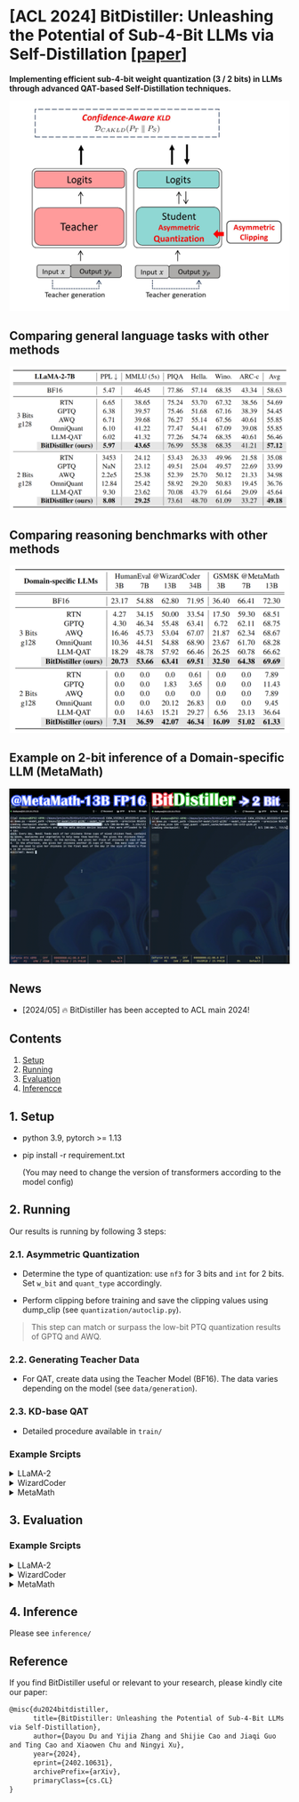 # [ACL 2024] BitDistiller: Unleashing the Potential of Sub-4-Bit LLMs via Self-Distillation [[paper]](http://arxiv.org/abs/2402.10631)

**Implementing efficient sub-4-bit weight quantization (3 / 2 bits) in LLMs through advanced QAT-based Self-Distillation techniques.**

![overview](./imgs/overview.jpg)

## Comparing general language tasks with other methods
![overview](./imgs/result7b.jpg)
<!-- ![overview](./imgs/result2.png)-->
## Comparing reasoning benchmarks with other methods
![overview](./imgs/result.png)

## Example on 2-bit inference of a Domain-specific LLM (MetaMath)
![gif](./imgs/Bitdistiller.gif)

## News
* [2024/05] 🔥 BitDistiller has been accepted to ACL main 2024! 


## Contents
1. [Setup](#1-setup)
2. [Running](#2-running)
3. [Evaluation](#3-evaluation)
4. [Inferencce](#4-inference)

## 1. Setup
* python 3.9, pytorch >= 1.13
* pip install -r requirement.txt 
  
  (You may need to change the version of transformers according to the model config)

## 2. Running

Our results is running by following 3 steps:

### 2.1. Asymmetric Quantization
* Determine the type of quantization: use `nf3` for 3 bits and `int` for 2 bits. Set `w_bit` and `quant_type` accordingly.

* Perform clipping before training and save the clipping values using dump_clip (see `quantization/autoclip.py`).

>This step can match or surpass the low-bit PTQ quantization results of GPTQ and AWQ.

### 2.2. Generating Teacher Data
* For QAT, create data using the Teacher Model (BF16). The data varies depending on the model (see `data/generation`).


### 2.3. KD-base QAT
* Detailed procedure available in `train/`


### Example Srcipts

<details>
  <summary>LLaMA-2</summary>
  
1. Get the Clipping result
    ```bash
    cd BitDistiller/quantization

    CUDA_VISIBLE_DEVICES=0 python autoclip.py --model_path <model_path> --calib_dataset pile --quant_type int --w_bit 2 --q_group_size 128 --run_clip --dump_clip ./clip_cache/hf-llama2-7b/int2-g128.pt
    ```
2. Get the Teacher Generation Data (Using vllm would be much faster)
    ```bash
    # vllm
    python generate_vllm.py --base_model <model_path> --dataset_name wikitext --out_path ./datasets/hf-llama-2-7b/ --max_sample 3000

    python generate_vllm.py --base_model <model_path> --dataset_name alpaca --out_path ./datasets/hf-llama-2-7b/ --max_sample 5000

    # change to path in .py
    python mix_data.py
    ```

    ```bash
    # torchrun
    cd BitDistiller/data/generation

    bash generate.sh <model_path> wikitext ../datasets/hf-llama-2-7b/ 16 3000

    bash generate.sh <model_path> alpaca ../datasets/hf-llama-2-7b/ 16 5000

    # change to path in .py
    python mix_data.py
    ```
3. Run KD-base QAT
    ```bash
    # Specify the pre-trained model path
    # Specify the num_gpus and batch_size according to your GPU devices
    # Specify the clipping cache path to the --clip

    cd train
    
    bash train.sh ../data/datasets/hf-llama-2-7b/mix_wiki_alpaca_8000.json ./ckpts/hf-llama-2-7b/int2-g128/ ./logs/hf-llama-2-7b/int2-g128/ 4
    ```
</details>

<details>
  <summary>WizardCoder</summary>
  
1. Get the Clipping result
    ```bash
    cd BitDistiller/quantization

    CUDA_VISIBLE_DEVICES=0 python autoclip.py --model_path <model_path> --calib_dataset code --quant_type int --w_bit 2 --q_group_size 128 --run_clip --dump_clip ./clip_cache/WizardCoder-7B/int2-g128.pt
    ```
2. Get the Teacher Generation Data
    ```bash
    # vllm
    python generate_vllm.py --base_model <model_path> --dataset_name code --out_path ./datasets/WizardCoder-7b/ --max_sample 3000
    ```

    ```bash
    cd BitDistiller/data/generation

    bash generate.sh /root/WizardCoder-Python-7B/ code ../datasets/WizardCoder-7b/ 16 3000
    ```
3. Run KD-base QAT
    ```bash
    # Specify the pre-trained model path
    # Specify the num_gpus and batch_size according to your GPU devices
    # Specify the clipping cache path to the --clip

    cd train
    
    bash train.sh ../data/datasets/WizardCoder-7b/code_T0.7_N1024_S42_3000.json ./ckpts/WizardCoder-7b/int2-g128/ ./logs/WizardCoder-7b/int2-g128/ 2
    ```
</details>

<details>
  <summary>MetaMath</summary>

1. Get the Clipping result
    ```bash
    cd BitDistiller/quantization

    CUDA_VISIBLE_DEVICES=0 python autoclip.py --model_path <model_path> --calib_dataset gsm8k --quant_type int --w_bit 2 --q_group_size 128 --run_clip --dump_clip ./clip_cache/MetaMath-7B/int2-g128.pt
    ```
2. Get the Teacher Generation Data
    ```bash
    # vllm
    python generate_vllm.py --base_model <model_path> --dataset_name math --out_path ./datasets/MetaMath-7B/ --max_sample 3000
    ```

    ```bash
    cd BitDistiller/data/generation

    bash generate.sh /root/MetaMath-7B-V1.0/ math ../datasets/MetaMath-7B/ 16 3000
    ```
3. Run KD-base QAT
    ```bash
    # Specify the pre-trained model path
    # Specify the num_gpus and batch_size according to your GPU devices
    # Specify the clipping cache path to the --clip

    cd train
    
    bash train.sh ../data/datasets/MetaMath-7B/math_T0.7_N1024_S42_3000.json ./ckpts/MetaMath-7b/int2-g128/ ./logs/MetaMath-7b/int2-g128/ 2
    ```
</details>

## 3. Evaluation
### Example Srcipts
<details>
  <summary>LLaMA-2</summary>



* Test PPL on WikiText-2
  ```bash
  cd test/general

  python wiki_ppl.py --model ../../train/ckpts/hf-llama-2-7b/int2-g128/checkpoint-200/ --quant_type int --bits 2 --group_size 128
  ```
* Test MMLU
  ```bash
  CUDA_VISIBLE_DEVICES=0 python llm_eval.py --model ../../train/ckpts/hf-llama-2-7b/int2-g128/checkpoint-200/ --eval_tasks hendrycksTest-* --test_set --bits 2 --group_size 128 --quant_type int --num_fewshot 5
  ```
* Test Common-sense QA Tasks
  ```bash
  CUDA_VISIBLE_DEVICES=0 python llm_eval.py --model ../../train/ckpts/hf-llama-2-7b/int2-g128/checkpoint-200/ --eval_tasks arc_challenge,winogrande,hellaswag,piqa --test_set --bits 2 --group_size 128 --quant_type int --num_fewshot 0 
  ```

</details>

<details>
  <summary>WizardCoder</summary>

* Install the environment according to the instructions of [HumanEval](https://github.com/openai/human-eval), 

* Example script:
    ```bash
    cd test/humaneval
    bash gen_preds.sh [checkpoint_path] ./preds/7b/int2-g128/
    ```
</details>

<details>
  <summary>MetaMath</summary>
  
* Example script:

    ```bash
    cd test/gsm8k
    bash test.sh ../../train/ckpts/MetaMath-7b/int2-g128/ ./preds/7b/int2-g128/
    ```
</details>


## 4. Inference
Please see `inference/`



## Reference
If you find BitDistiller useful or relevant to your research, please kindly cite our paper:
```
@misc{du2024bitdistiller,
      title={BitDistiller: Unleashing the Potential of Sub-4-Bit LLMs via Self-Distillation}, 
      author={Dayou Du and Yijia Zhang and Shijie Cao and Jiaqi Guo and Ting Cao and Xiaowen Chu and Ningyi Xu},
      year={2024},
      eprint={2402.10631},
      archivePrefix={arXiv},
      primaryClass={cs.CL}
}
```
